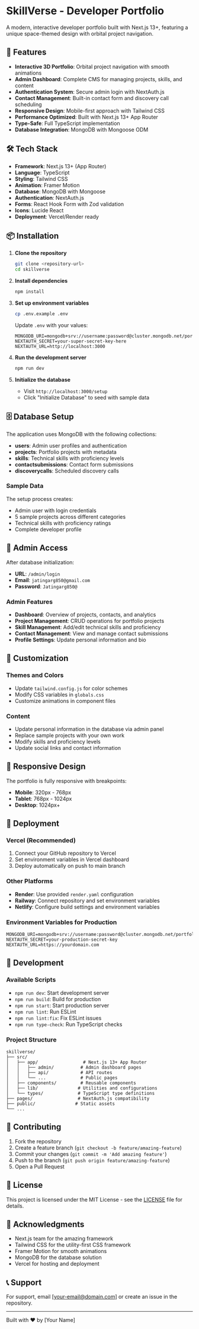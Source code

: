 # SkillVerse - Developer Portfolio

A modern, interactive developer portfolio built with Next.js 13+, featuring a unique space-themed design with orbital project navigation.

## 🚀 Features

- **Interactive 3D Portfolio**: Orbital project navigation with smooth animations
- **Admin Dashboard**: Complete CMS for managing projects, skills, and content
- **Authentication System**: Secure admin login with NextAuth.js
- **Contact Management**: Built-in contact form and discovery call scheduling
- **Responsive Design**: Mobile-first approach with Tailwind CSS
- **Performance Optimized**: Built with Next.js 13+ App Router
- **Type-Safe**: Full TypeScript implementation
- **Database Integration**: MongoDB with Mongoose ODM

## 🛠 Tech Stack

- **Framework**: Next.js 13+ (App Router)
- **Language**: TypeScript
- **Styling**: Tailwind CSS
- **Animation**: Framer Motion
- **Database**: MongoDB with Mongoose
- **Authentication**: NextAuth.js
- **Forms**: React Hook Form with Zod validation
- **Icons**: Lucide React
- **Deployment**: Vercel/Render ready

## 📦 Installation

1. **Clone the repository**
   ```bash
   git clone <repository-url>
   cd skillverse
   ```

2. **Install dependencies**
   ```bash
   npm install
   ```

3. **Set up environment variables**
   ```bash
   cp .env.example .env
   ```
   
   Update `.env` with your values:
   ```env
   MONGODB_URI=mongodb+srv://username:password@cluster.mongodb.net/portfolio
   NEXTAUTH_SECRET=your-super-secret-key-here
   NEXTAUTH_URL=http://localhost:3000
   ```

4. **Run the development server**
   ```bash
   npm run dev
   ```

5. **Initialize the database**
   - Visit `http://localhost:3000/setup`
   - Click "Initialize Database" to seed with sample data

## 🗄 Database Setup

The application uses MongoDB with the following collections:

- **users**: Admin user profiles and authentication
- **projects**: Portfolio projects with metadata
- **skills**: Technical skills with proficiency levels
- **contactsubmissions**: Contact form submissions
- **discoverycalls**: Scheduled discovery calls

### Sample Data

The setup process creates:
- Admin user with login credentials
- 5 sample projects across different categories
- Technical skills with proficiency ratings
- Complete developer profile

## 🔐 Admin Access

After database initialization:
- **URL**: `/admin/login`
- **Email**: `jatingarg850@gmail.com`
- **Password**: `Jatingarg850@`

### Admin Features

- **Dashboard**: Overview of projects, contacts, and analytics
- **Project Management**: CRUD operations for portfolio projects
- **Skill Management**: Add/edit technical skills and proficiency
- **Contact Management**: View and manage contact submissions
- **Profile Settings**: Update personal information and bio

## 🎨 Customization

### Themes and Colors
- Update `tailwind.config.js` for color schemes
- Modify CSS variables in `globals.css`
- Customize animations in component files

### Content
- Update personal information in the database via admin panel
- Replace sample projects with your own work
- Modify skills and proficiency levels
- Update social links and contact information

## 📱 Responsive Design

The portfolio is fully responsive with breakpoints:
- **Mobile**: 320px - 768px
- **Tablet**: 768px - 1024px
- **Desktop**: 1024px+

## 🚀 Deployment

### Vercel (Recommended)
1. Connect your GitHub repository to Vercel
2. Set environment variables in Vercel dashboard
3. Deploy automatically on push to main branch

### Other Platforms
- **Render**: Use provided `render.yaml` configuration
- **Railway**: Connect repository and set environment variables
- **Netlify**: Configure build settings and environment variables

### Environment Variables for Production
```env
MONGODB_URI=mongodb+srv://username:password@cluster.mongodb.net/portfolio
NEXTAUTH_SECRET=your-production-secret-key
NEXTAUTH_URL=https://yourdomain.com
```

## 🔧 Development

### Available Scripts
- `npm run dev`: Start development server
- `npm run build`: Build for production
- `npm run start`: Start production server
- `npm run lint`: Run ESLint
- `npm run lint:fix`: Fix ESLint issues
- `npm run type-check`: Run TypeScript checks

### Project Structure
```
skillverse/
├── src/
│   ├── app/                 # Next.js 13+ App Router
│   │   ├── admin/          # Admin dashboard pages
│   │   ├── api/            # API routes
│   │   └── ...             # Public pages
│   ├── components/         # Reusable components
│   ├── lib/               # Utilities and configurations
│   └── types/             # TypeScript type definitions
├── pages/                 # NextAuth.js compatibility
├── public/               # Static assets
└── ...
```

## 🤝 Contributing

1. Fork the repository
2. Create a feature branch (`git checkout -b feature/amazing-feature`)
3. Commit your changes (`git commit -m 'Add amazing feature'`)
4. Push to the branch (`git push origin feature/amazing-feature`)
5. Open a Pull Request

## 📄 License

This project is licensed under the MIT License - see the [LICENSE](LICENSE) file for details.

## 🙏 Acknowledgments

- Next.js team for the amazing framework
- Tailwind CSS for the utility-first CSS framework
- Framer Motion for smooth animations
- MongoDB for the database solution
- Vercel for hosting and deployment

## 📞 Support

For support, email [your-email@domain.com] or create an issue in the repository.

---

Built with ❤️ by [Your Name]